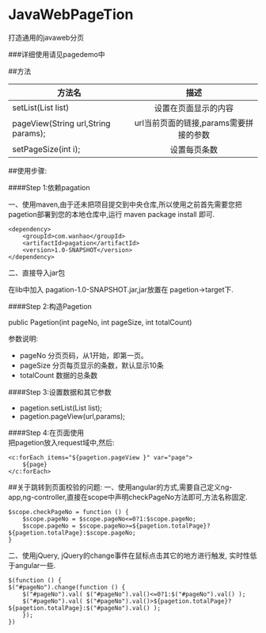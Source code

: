 # JavaWebPageTion
打造通用的javaweb分页

###详细使用请见pagedemo中

##方法

| 方法名        | 描述           |
| ------------- |:-------------:|
| setList(List list)     | 设置在页面显示的内容 | 
| pageView(String url,String params);      | url当前页面的链接,params需要拼接的参数      |
| setPageSize(int i); | 设置每页条数      |


##使用步骤:

####Step 1:依赖pagation

一、使用maven,由于还未把项目提交到中央仓库,所以使用之前首先需要您把pagetion部署到您的本地仓库中,运行 maven package install 即可.

    <dependency>
        <groupId>com.wanhao</groupId>
        <artifactId>pagation</artifactId>
        <version>1.0-SNAPSHOT</version>
    </dependency>

二、直接导入jar包

在lib中加入 pagation-1.0-SNAPSHOT.jar,jar放置在 pagetion->target下.


####Step 2:构造Pagetion

public Pagetion(int pageNo, int pageSize, int totalCount)

参数说明:
* pageNo      分页页码，从1开始，即第一页。
* pageSize    分页每页显示的条数，默认显示10条
* totalCount  数据的总条数

####Step 3:设置数据和其它参数
* pagetion.setList(List list);
* pagetion.pageView(url,params);  

####Step 4:在页面使用  
把pagetion放入request域中,然后:  

    <c:forEach items="${pagetion.pageView }" var="page">
        ${page}  
    </c:forEach>
    
##关于跳转到页面校验的问题:
一、使用angular的方式,需要自己定义ng-app,ng-controller,直接在scope中声明checkPageNo方法即可,方法名称固定.  

    $scope.checkPageNo = function () {
        $scope.pageNo = $scope.pageNo<=0?1:$scope.pageNo;
        $scope.pageNo = $scope.pageNo>=${pagetion.totalPage}?${pagetion.totalPage}:$scope.pageNo;
    }
    
二、使用jQuery, jQuery的change事件在鼠标点击其它的地方进行触发, 实时性低于angular一些.

    $(function () {
    $("#pageNo").change(function () {
        $("#pageNo").val( $("#pageNo").val()<=0?1:$("#pageNo").val() );
        $("#pageNo").val( $("#pageNo").val()>${pagetion.totalPage}?${pagetion.totalPage}:$("#pageNo").val() );
        });
    })
    
